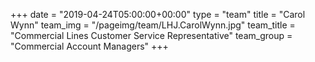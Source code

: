 +++
date = "2019-04-24T05:00:00+00:00"
type = "team"
title = "Carol Wynn"
team_img = "/pageimg/team/LHJ.CarolWynn.jpg"
team_title = "Commercial Lines Customer Service Representative"
team_group = "Commercial Account Managers"
+++